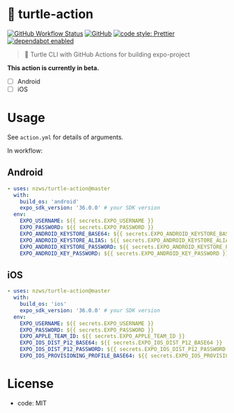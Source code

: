 # 🐢 turtle-action

[![GitHub Workflow Status](https://img.shields.io/github/workflow/status/nzws/turtle-action/Node%20CI?style=for-the-badge)](https://github.com/nzws/turtle-action/actions)
[![GitHub](https://img.shields.io/github/license/nzws/turtle-action?style=for-the-badge)](#license)
[![code style: Prettier](https://img.shields.io/badge/code_style-prettier-ff69b4.svg?style=for-the-badge&logo=prettier)](https://prettier.io/)
[![dependabot enabled](https://img.shields.io/badge/dependabot-enabled-0366D6.svg?style=for-the-badge&logo=dependabot)](https://github.com/nzws/turtle-action/pulls?utf8=%E2%9C%93&q=is%3Apr+label%3Adependencies+)

> 🐢 Turtle CLI with GitHub Actions for building expo-project

**This action is currently in beta.**

- [ ] Android
- [ ] iOS

# Usage

See `action.yml` for details of arguments.

In workflow:

## Android

```yaml
- uses: nzws/turtle-action@master
  with:
    build_os: 'android'
    expo_sdk_version: '36.0.0' # your SDK version
  env:
    EXPO_USERNAME: ${{ secrets.EXPO_USERNAME }}
    EXPO_PASSWORD: ${{ secrets.EXPO_PASSWORD }}
    EXPO_ANDROID_KEYSTORE_BASE64: ${{ secrets.EXPO_ANDROID_KEYSTORE_BASE64 }}
    EXPO_ANDROID_KEYSTORE_ALIAS: ${{ secrets.EXPO_ANDROID_KEYSTORE_ALIAS }}
    EXPO_ANDROID_KEYSTORE_PASSWORD: ${{ secrets.EXPO_ANDROID_KEYSTORE_PASSWORD }}
    EXPO_ANDROID_KEY_PASSWORD: ${{ secrets.EXPO_ANDROID_KEY_PASSWORD }}
```

## iOS

```yaml
- uses: nzws/turtle-action@master
  with:
    build_os: 'ios'
    expo_sdk_version: '36.0.0' # your SDK version
  env:
    EXPO_USERNAME: ${{ secrets.EXPO_USERNAME }}
    EXPO_PASSWORD: ${{ secrets.EXPO_PASSWORD }}
    EXPO_APPLE_TEAM_ID: ${{ secrets.EXPO_APPLE_TEAM_ID }}
    EXPO_IOS_DIST_P12_BASE64: ${{ secrets.EXPO_IOS_DIST_P12_BASE64 }}
    EXPO_IOS_DIST_P12_PASSWORD: ${{ secrets.EXPO_IOS_DIST_P12_PASSWORD }}
    EXPO_IOS_PROVISIONING_PROFILE_BASE64: ${{ secrets.EXPO_IOS_PROVISIONING_PROFILE_BASE64 }}
```

# License

- code: MIT

